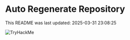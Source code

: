 # Auto Regenerate Repository

This README was last updated: 2025-03-31 23:08:25

 ![TryHackMe](https://tryhackme.com/badge/533634)